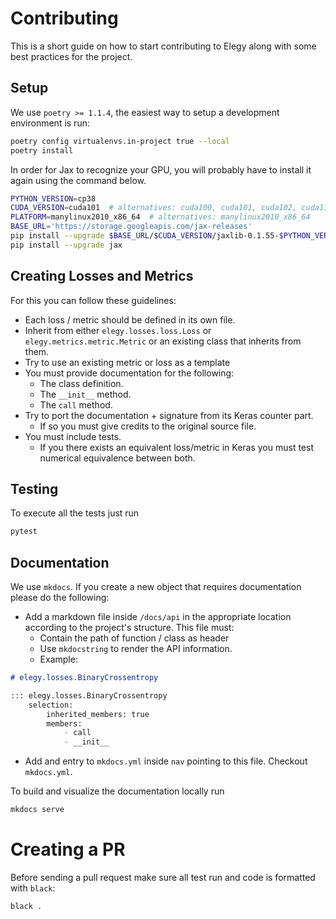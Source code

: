 # Contributing
This is a short guide on how to start contributing to Elegy along with some best practices for the project.

## Setup
We use `poetry >= 1.1.4`, the easiest way to setup a development environment is run:

```bash
poetry config virtualenvs.in-project true --local
poetry install
```

In order for Jax to recognize your GPU, you will probably have to install it again using the command below.

```bash
PYTHON_VERSION=cp38  
CUDA_VERSION=cuda101  # alternatives: cuda100, cuda101, cuda102, cuda110, check your cuda version
PLATFORM=manylinux2010_x86_64  # alternatives: manylinux2010_x86_64
BASE_URL='https://storage.googleapis.com/jax-releases'
pip install --upgrade $BASE_URL/$CUDA_VERSION/jaxlib-0.1.55-$PYTHON_VERSION-none-$PLATFORM.whl
pip install --upgrade jax  
```

## Creating Losses and Metrics
For this you can follow these guidelines:

* Each loss / metric should be defined in its own file.
* Inherit from either `elegy.losses.loss.Loss` or `elegy.metrics.metric.Metric` or an existing class that inherits from them.
* Try to use an existing metric or loss as a template
* You must provide documentation for the following:
    * The class definition.
    * The `__init__` method.
    * The `call` method.
* Try to port the documentation + signature from its Keras counter part.
    * If so you must give credits to the original source file.
* You must include tests.
    * If you there exists an equivalent loss/metric in Keras you must test numerical equivalence between both.

## Testing
To execute all the tests just run
```bash
pytest
```

## Documentation
We use `mkdocs`. If you create a new object that requires documentation please do the following:

* Add a markdown file inside `/docs/api` in the appropriate location according to the project's structure. This file must:
    * Contain the path of function / class as header
    * Use `mkdocstring` to render the API information.
    * Example:
```markdown
# elegy.losses.BinaryCrossentropy

::: elegy.losses.BinaryCrossentropy
    selection:
        inherited_members: true
        members:
            - call
            - __init__
```
* Add and entry to `mkdocs.yml` inside `nav` pointing to this file. Checkout `mkdocs.yml`.

To build and visualize the documentation locally run
```bash
mkdocs serve
```

# Creating a PR
Before sending a pull request make sure all test run and code is formatted with `black`:

```bash
black .
```
